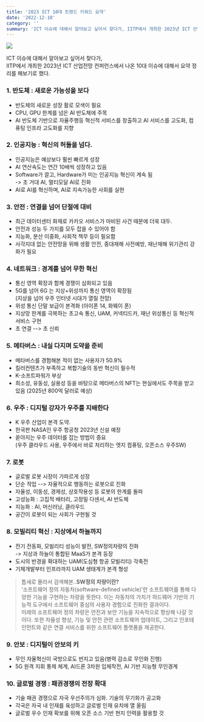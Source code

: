 ```yaml
---
title: '2023 ICT 10대 트렌드 키워드 요약'
date: '2022-12-10'
category: ''
summary: 'ICT 이슈에 대해서 알아보고 싶어서 찾다가, IITP에서 개최한 2023년 ICT 산업전망 컨퍼런스에서 나온 10대 이슈에 대해서 요약 정리를 해보았다'
---
```


![](https://velog.velcdn.com/images/jiwonyyy/post/a0a6e6c6-9ca2-4fe7-b756-a15c060bba0a/image.png)

ICT 이슈에 대해서 알아보고 싶어서 찾다가,  
IITP에서 개최한 2023년 ICT 산업전망 컨퍼런스에서 나온 10대 이슈에 대해서 요약 정리를 해보기로 했다.

### 1\. 반도체 : 새로운 가능성을 보다

- 반도체의 새로운 성장 활로 모색이 필요
- CPU, GPU 한계를 넘은 AI 반도체에 주목
- AI 반도체 기반으로 자율주행등 혁신적 서비스를 창출하고 AI 서비스를 고도화, 컴퓨팅 인프라 고도화를 지향

### 2\. 인공지능 : 혁신의 허들을 넘다.

- 인공지능은 예상보다 훨씬 빠르게 성장
- AI 연산속도는 연간 10배씩 성장하고 있음
- Software가 끌고, Hardware가 미는 인공지능 혁신이 계속 됨  
  \-> 초 거대 AI, 멀티모달 AI로 진화
- AI로 AI를 혁신하며, AI로 지속가능한 사회를 실현

### 3\. 안전 : 연결을 넘어 단절에 대비

- 최근 데이터센터 화재로 카카오 서비스가 마비된 사건 때문에 더욱 대두.
- 안전과 성능 두 가지를 모두 잡을 수 있어야 함
- 지능화, 분산 이중화, 사회적 책무 등이 필요함
- 사각지대 없는 안전망을 위해 생활 안전, 중대재해 사전예방, 재난재해 위기관리 강화가 필요

### 4\. 네트워크 : 경계를 넘어 무한 혁신

- 통신 영역 확장과 함께 경쟁이 심화되고 있음
- 5G를 넘어 6G 는 지상+위성까지 통신 영역이 확장됨  
  (지상을 넘어 우주 인터넷 시대가 열릴 전망)
- 위성 통신 단말 보급이 본격화 (아이폰 14, 화웨이 폰)
- 지상망 한계를 극복하는 초고속 통신, UAM, 커넥티드카, 재난 위성통신 등 혁신적 서비스 구현
- 초 연결 --> 초 신뢰

### 5\. 메타버스 : 내실 다지며 도약을 준비

- 메타버스를 경험해본 적이 없는 사용자가 50.9%
- 킬러컨텐츠가 부족하고 복합기술의 동반 혁신이 필수적
- K-소프트파워가 부상
- 희소성, 유동성, 실용성 등을 바탕으로 메타버스의 NFT는 현실에서도 주목을 받고 있음 (2025년 800억 달러로 예상)

### 6\. 우주 : 디지털 강자가 우주를 지배한다

- K 우주 산업이 본격 도약.
- 한국판 NASA인 우주 항공청 2023년 신설 예정
- 쏟아지는 우주 데이터를 잡는 방법이 중요  
  (우주 클라우드 사용, 우주에서 바로 처리하는 엣지 컴퓨팅, 오픈소스 우주SW)

### 7\. 로봇

- 글로벌 로봇 시장이 가파르게 성장
- 단순 작업 --> 자율적으로 행동하는 로봇으로 진화
- 자율성, 이동성, 경제성, 상호작용성 등 로봇의 한계를 돌파
- 고성능화 : 고집적 배터리, 고정밀 다센서, AI 반도체
- 지능화 : AI, 머신러닝, 클라우드
- 공간이 로봇이 되는 사회가 구현될 것

### 8\. 모빌리티 혁신 : 지상에서 하늘까지

- 전기 전동화, 모빌리티 성능이 발전, SW정의차량의 진화  
  \-> 지상과 하늘이 통합된 MaaS가 본격 등장
- 도시의 반경을 확대하는 UAM(도심형 항공 모빌리티) 각축전
- 기체개발부터 인프라까지 UAM 생태계가 본격 형성

> 틈새로 몰라서 검색해본..**SW정의 차량이란?**  
> ‘소프트웨어 정의 자동차(software-defined vehicle)’란 소프트웨어를 통해 다양한 기능을 구현하는 차량을 뜻한다. 이는 자동차의 가치가 하드웨어 기반의 기능적 도구에서 소프트웨어 중심의 사용자 경험으로 진화한 결과이다.  
> 미래의 소프트웨어 정의 차량은 안전과 보안 기능을 지속적으로 향상해 나갈 것이다. 또한 자율성 향상, 기능 및 안전 관련 소프트웨어 업데이트, 그리고 인포테인먼트와 같은 연결 서비스를 위한 소프트웨어 플랫폼을 제공한다.

### 9\. 안보 : 디지털이 안보의 키

- 무인 자율혁신이 국방으로도 번지고 있음(병력 감소로 무인화 진행)
- 5G 원격 지휘 통제 체계, AI드론 3차원 입체작전, AI 기반 지능형 무인경계

### 10\. 글로벌 경쟁 : 패권경쟁의 전장 확대

- 기술 패권 경쟁으로 자국 우선주의가 심화. 기술의 무기화가 공고화
- 각국은 자국 내 인재를 육성하고 글로벌 인재 유치에 열 올림
- 글로벌 우수 인재 확보를 위해 오픈 소스 기반 현지 인력을 활용할 것

